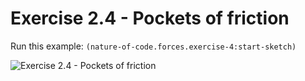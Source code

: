 # Exercise 2.4 - Pockets of friction

Run this example: `(nature-of-code.forces.exercise-4:start-sketch)`

![Exercise 2.4 - Pockets of
friction](/screenshots/Exercise%202.4%20-%20Pockets%20of%20friction.gif)
